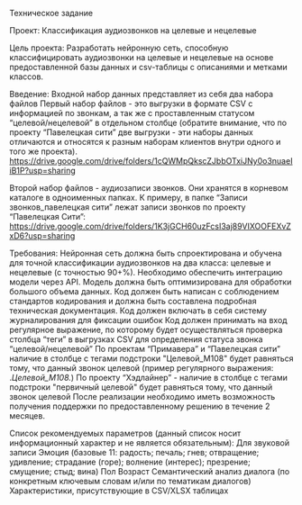 Техническое задание


Проект: Классификация аудиозвонков на целевые и нецелевые



Цель проекта: Разработать нейронную сеть, способную классифицировать аудиозвонки на целевые и нецелевые на основе предоставленной базы данных и csv-таблицы с описаниями и метками классов.

Введение:
Входной набор данных представляет из себя два набора файлов
Первый набор файлов - это выгрузки в формате CSV с информацией по звонкам, а так же с проставленным статусом “целевой/нецелевой” в отдельном столбце (обратите внимание, что по проекту “Павелецкая сити” две выгрузки - эти наборы данных отличаются и относятся к разным наборам клиентов внутри одного и того же проекта). 
https://drive.google.com/drive/folders/1cQWMpQkscZJbbOTxiJNy0o3nuaeIiB1P?usp=sharing


Второй набор файлов - аудиозаписи звонков. Они хранятся в корневом каталоге в одноименных папках. К примеру, в папке “Записи звонков_павелецкая сити” лежат записи звонков по проекту “Павелецкая Сити”: 
https://drive.google.com/drive/folders/1K3jGCH60uzFcsI3aj89VIXOOFEXvZxD6?usp=sharing



Требования:
Нейронная сеть должна быть спроектирована и обучена для точной классификации аудиозвонков на два класса: целевые и нецелевые (с точностью 90+%).
Необходимо обеспечить интеграцию модели через API.
Модель должна быть оптимизирована для обработки большого объема данных.
Код должен быть написан с соблюдением стандартов кодирования и должна быть составлена подробная техническая документация.
Код должен включать в себя систему журналирования для фиксации ошибок
Код должен принимать на вход регулярное выражение, по которому будет осуществляться проверка столбца “теги” в выгрузках CSV для определения статуса звонка “целевой/нецелевой”
По проектам “Примавера” и “Павелецкая сити” наличие в столбце с тегами подстроки "Целевой_М108" будет равняться тому, что данный звонок целевой (пример регулярного выражения: .*Целевой_М108.*)
По проекту “Хэдлайнер” - наличие в столбце с тегами подстроки "первичный целевой" будет равняться тому, что данный звонок целевой
После реализации необходимо иметь возможность получения поддержки по предоставленному решению в течение 2 месяцев.


Список рекомендуемых параметров (данный список носит информационный характер и не является обязательным):
Для звуковой записи
Эмоция (базовые 11: радость; печаль; гнев; отвращение; удивление; страдание (горе); волнение (интерес); презрение; смущение; стыд; вина)
Пол
Возраст
Семантический анализ диалога (по конкретным ключевым словам и/или по тематикам диалогов)
Характеристики, присутствующие в CSV/XLSX таблицах
